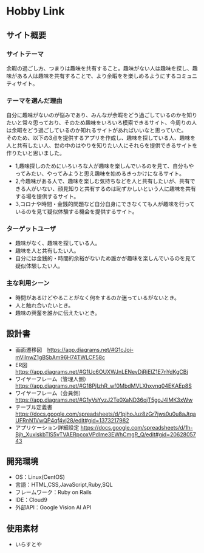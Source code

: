 # Hobby Link

## サイト概要
### サイトテーマ
余暇の過ごし方、つまりは趣味を共有すること。趣味がない人は趣味を探し、趣味がある人は趣味を共有することで、より余暇をを楽しめるようにするコミュニティサイト。

### テーマを選んだ理由
自分に趣味がないのが悩みであり、みんなが余暇をどう過ごしているのかを知りたいと常々思っており、そのため趣味をいろいろ模索できるサイト、今周りの人は余暇をどう過ごしているのか知れるサイトがあればいいなと思っていた。  
そのため、以下の3点を提供するアプリを作成し、趣味を探している人、趣味を人と共有したい人、世の中のはやりを知りたい人にそれらを提供できるサイトを作りたいと思いました。  
- 1,趣味探しのためにいろいろな人が趣味を楽しんでいるのを見て、自分もやってみたい、やってみようと思え趣味を始めるきっかけになるサイト。   
- 2,今趣味がある人で、趣味を楽しむ気持ちなどを人と共有したいが、共有できる人がいない、顔見知りと共有するのは恥ずかしいという人に趣味を共有する場を提供するサイト。
- 3,コロナや時間・金銭的問題など自分自身にできなくても人が趣味を行っているのを見て疑似体験する機会を提供するサイト。  


### ターゲットユーザ
- 趣味がなく、趣味を探している人。
- 趣味を人と共有したい人。
- 自分には金銭的・時間的余裕がないため誰かが趣味を楽しんでいるのを見て疑似体験したい人。

### 主な利用シーン
- 時間があるけどやることがなく何をするのか迷っているがないとき。  
- 人と触れ合いたいとき。  
- 趣味の興奮を誰かに伝えたいとき。				

## 設計書
- 画面遷移図　https://app.diagrams.net/#G1cJoi-mVilnwZ1gBSbAm96H74TWLCF58c    　　
- ER図　https://app.diagrams.net/#G1Uc6OUXWJnLENevDjRiElZ1E7nYdKgCBj  
- ワイヤーフレーム（管理人側）https://app.diagrams.net/#G18PjIzhR_wf0MbdMVLXhxvnq04EKAEp8S  
- ワイヤーフレーム（会員側）https://app.diagrams.net/#G1yVsYyzJ2Te0XaND36ojT5goJ4lMK3xWw  
- テーブル定義書 https://docs.google.com/spreadsheets/d/1pjhoJuz8zGr7jws0u0u8aJtqaUFRnN1VwQP4qf4yj28/edit#gid=1373217982  
- アプリケーション詳細設定 https://docs.google.com/spreadsheets/d/1h-Bjh_XuxlskbTlS5vTVAERpcoxVPdlme3EWhCmgR_Q/edit#gid=2062805743   

## 開発環境
- OS：Linux(CentOS)
- 言語：HTML,CSS,JavaScript,Ruby,SQL
- フレームワーク：Ruby on Rails
- IDE：Cloud9
- 外部API：Google Vision AI API

## 使用素材
- いらすとや  
